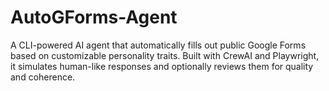 # AutoGForms-Agent
A CLI-powered AI agent that automatically fills out public Google Forms based on customizable personality traits. Built with CrewAI and Playwright, it simulates human-like responses and optionally reviews them for quality and coherence.
